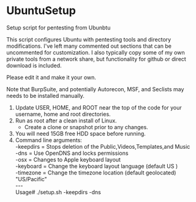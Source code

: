 # UbuntuSetup
Setup script for pentesting from Ubunbtu

This script configures Ubuntu with pentesting tools and directory modifications. I've left many commented out sections that can be uncommented for customization. I also typically copy some of my own private tools from a network share, but functionality for github or direct download is included.                                                                

Please edit it and make it your own.

Note that BurpSuite, and potentially Autorecon, MSF, and Seclists may needs to be installed manually. 

 1. Update USER, HOME, and ROOT near the top of the code for your username, home and root directories.                                                 
 2. Run as root after a clean install of Linux.                           
    *  Create a clone or snapshot prior to any changes.                   
 3. You will need 15GB free HDD space before running.                     
 4. Command line arguments:                                               
     -keepdirs = Stops deletion of the Public,Videos,Templates,and Music  
     -dns      = Use OpenDNS and locks permissions                        
     -osx      = Changes to Apple keyboard layout                         
     -keyboard <value> = Change the keyboard layout language (default US )  
     -timezone <value> = Change the timezone location (default geolocated)  
                               "US/Pacific"                            
                             ---                                           
Usage# ./setup.sh -keepdirs -dns                                      
